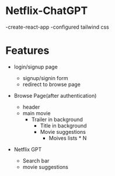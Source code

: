 # Netflix-ChatGPT

-create-react-app
-configured tailwind css

# Features

- login/signup page

  - signup/signin form
  - redirect to browse page

- Browse Page(after authentication)

  - header
  - main movie
    - Trailer in background
      - Title in background
      - Movie suggestions
        - Moives lists \* N

- Netflix GPT
  - Search bar
  - movie suggestions
